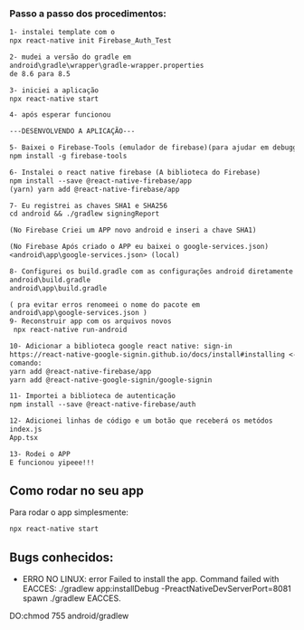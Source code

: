 ### Passo a passo dos procedimentos:

```txt
1- instalei template com o 
npx react-native init Firebase_Auth_Test

2- mudei a versão do gradle em 
android\gradle\wrapper\gradle-wrapper.properties
de 8.6 para 8.5

3- iniciei a aplicação 
npx react-native start

4- após esperar funcionou

---DESENVOLVENDO A APLICAÇÃO---

5- Baixei o Firebase-Tools (emulador de firebase)(para ajudar em debugging (apesar de ser inutil pois temos o firebase))
npm install -g firebase-tools

6- Instalei o react native firebase (A biblioteca do Firebase)
npm install --save @react-native-firebase/app
(yarn) yarn add @react-native-firebase/app 

7- Eu registrei as chaves SHA1 e SHA256
cd android && ./gradlew signingReport

(No Firebase Criei um APP novo android e inseri a chave SHA1)

(No Firebase Após criado o APP eu baixei o google-services.json)
<android\app\google-services.json> (local)

8- Configurei os build.gradle com as configurações android diretamente do Firebase
android\build.gradle
android\app\build.gradle

( pra evitar erros renomeei o nome do pacote em 
android\app\google-services.json )
9- Reconstruir app com os arquivos novos
 npx react-native run-android

10- Adicionar a biblioteca google react native: sign-in 
https://react-native-google-signin.github.io/docs/install#installing <-local
comando:
yarn add @react-native-firebase/app
yarn add @react-native-google-signin/google-signin

11- Importei a biblioteca de autenticação
npm install --save @react-native-firebase/auth

12- Adicionei linhas de código e um botão que receberá os metódos 
index.js
App.tsx

13- Rodei o APP 
E funcionou yipeee!!!
```

## Como rodar no seu app

Para rodar o app simplesmente:

```bash
npx react-native start
```

## Bugs conhecidos:

- ERRO NO LINUX:
error Failed to install the app. Command failed with EACCES: ./gradlew app:installDebug -PreactNativeDevServerPort=8081
spawn ./gradlew EACCES.

DO:chmod 755 android/gradlew
